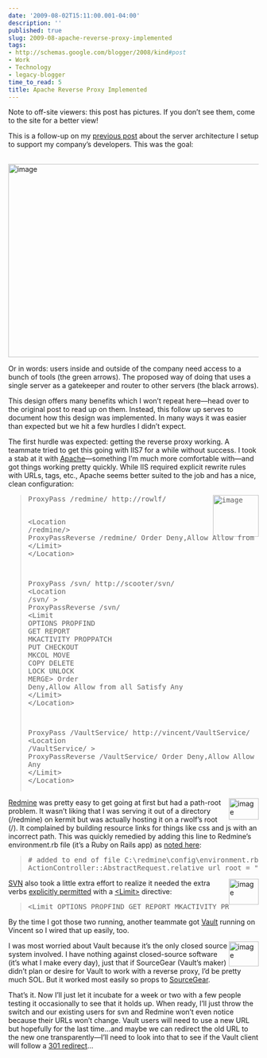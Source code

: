 ```yaml
---
date: '2009-08-02T15:11:00.001-04:00'
description: ''
published: true
slug: 2009-08-apache-reverse-proxy-implemented
tags:
- http://schemas.google.com/blogger/2008/kind#post
- Work
- Technology
- legacy-blogger
time_to_read: 5
title: Apache Reverse Proxy Implemented
---
```


<p class="feed-note">Note to off-site viewers: this post has pictures. If you don’t see them, come to the site for a better view!</p>  <p>This is a follow-up on my <a href="http://blog.wassupy.com/2009/07/structuring-our-developer-tools-with.html">previous post</a> about the server architecture I setup to support my company’s developers. This was the goal:</p>  <p>&#160; <img alt="image" border="0" height="389" src="http://lh5.ggpht.com/_IKD9WtY5kxU/SnXk0B6jdbI/AAAAAAAAAcU/jc3J4Yg5eCw/image%5B11%5D.png?imgmax=800" style="border-right-width: 0px; display: block; float: none; border-top-width: 0px; border-bottom-width: 0px; margin-left: auto; border-left-width: 0px; margin-right: auto;" title="image" width="640" /> </p>  <p>Or in words: users inside and outside of the company need access to a bunch of tools (the green arrows). The proposed way of doing that uses a single server as a gatekeeper and router to other servers (the black arrows).</p>  <p>This design offers many benefits which I won’t repeat here—head over to the original post to read up on them. Instead, this follow up serves to document how this design was implemented. In many ways it was easier than expected but we hit a few hurdles I didn’t expect.</p>  <p>The first hurdle was expected: getting the reverse proxy working. A teammate tried to get this going with IIS7 for a while without success. I took a stab at it with <a href="http://www.apache.org/">Apache</a>—something I’m much more comfortable with—and got things working pretty quickly. While IIS required explicit rewrite rules with URLs, tags, etc., Apache seems better suited to the job and has a nice, clean configuration:</p>  <blockquote>   <pre class="csharpcode"><img align="right" alt="image" border="0" height="84" src="http://lh5.ggpht.com/_IKD9WtY5kxU/SnXk0ZCKeDI/AAAAAAAAAcY/W9N0KATLMZA/image%5B62%5D.png?imgmax=800" style="border-bottom: 0px; border-left: 0px; display: inline; margin-left: 0px; border-top: 0px; margin-right: 0px; border-right: 0px;" title="image" width="92" />ProxyPass /redmine/ http://rowlf/

<span class="kwrd">&lt;</span><span class="html">Location</span> /<span class="attr">redmine</span><span class="kwrd">/&gt;</span>
        ProxyPassReverse /redmine/
          Order Deny,Allow
          Allow from all
          Satisfy Any
        <span class="kwrd">&lt;/</span><span class="html">Limit</span><span class="kwrd">&gt;</span>
<span class="kwrd">&lt;/</span><span class="html">Location</span><span class="kwrd">&gt;</span>

ProxyPass /svn/ http://scooter/svn/
<span class="kwrd">&lt;</span><span class="html">Location</span> /<span class="attr">svn</span>/ <span class="kwrd">&gt;</span>
        ProxyPassReverse /svn/
        <span class="kwrd">&lt;</span><span class="html">Limit</span> <span class="attr">OPTIONS</span> <span class="attr">PROPFIND</span> <span class="attr">GET</span> <span class="attr">REPORT</span> <span class="attr">MKACTIVITY</span> <span class="attr">PROPPATCH</span> <span class="attr">PUT</span> <span class="attr">CHECKOUT</span> <span class="attr">MKCOL</span> <span class="attr">MOVE</span> <span class="attr">COPY</span> <span class="attr">DELETE</span> <span class="attr">LOCK</span> <span class="attr">UNLOCK</span> <span class="attr">MERGE</span><span class="kwrd">&gt;</span>
          Order Deny,Allow
          Allow from all
          Satisfy Any
        <span class="kwrd">&lt;/</span><span class="html">Limit</span><span class="kwrd">&gt;</span>
<span class="kwrd">&lt;/</span><span class="html">Location</span><span class="kwrd">&gt;</span>

ProxyPass /VaultService/ http://vincent/VaultService/
<span class="kwrd">&lt;</span><span class="html">Location</span> /<span class="attr">VaultService</span>/ <span class="kwrd">&gt;</span>
        ProxyPassReverse /VaultService/
          Order Deny,Allow
          Allow from all
          Satisfy Any
        <span class="kwrd">&lt;/</span><span class="html">Limit</span><span class="kwrd">&gt;</span>
<span class="kwrd">&lt;/</span><span class="html">Location</span><span class="kwrd">&gt;</span></pre>
</blockquote>

<p><img align="right" alt="image" border="0" height="43" src="http://lh5.ggpht.com/_IKD9WtY5kxU/SnXk0u3B2gI/AAAAAAAAAco/LwSO057RTJE/image%5B73%5D.png?imgmax=800" style="border-bottom: 0px; border-left: 0px; display: inline; margin-left: 0px; border-top: 0px; margin-right: 0px; border-right: 0px;" title="image" width="60" /><a href="http://www.redmine.org/">Redmine</a> was pretty easy to get going at first but had a path-root problem. It wasn’t liking that I was serving it out of a directory (/redmine) on kermit but was actually hosting it on a rwolf’s root (/). It complained by building resource links for things like css and js with an incorrect path. This was quickly remedied by adding this line to Redmine’s environment.rb file (it’s a Ruby on Rails app) as <a href="http://stackoverflow.com/questions/470961/configuring-ruby-on-rails-app-in-a-subdirectory-under-apache/470973#470973">noted here</a>:</p>

<blockquote>
  <pre class="csharpcode"><span class="rem"># added to end of file C:\redmine\config\environment.rb</span>
ActionController::AbstractRequest.relative_url_root = <span class="str">&quot;/redmine&quot;</span></pre>
</blockquote>

<p><img align="right" alt="image" border="0" height="52" src="http://lh3.ggpht.com/_IKD9WtY5kxU/SnXk07Zm4iI/AAAAAAAAAcs/ALhgmG-KSHc/image%5B69%5D.png?imgmax=800" style="border-bottom: 0px; border-left: 0px; display: inline; margin-left: 0px; border-top: 0px; margin-right: 0px; border-right: 0px;" title="image" width="60" /> <a href="http://www.open.collab.net/products/subversion/">SVN</a> also took a little extra effort to realize it needed the extra verbs <a href="http://silmor.de/49">explicitly permitted</a> with a <a href="http://httpd.apache.org/docs/2.0/mod/core.html#limit">&lt;Limit&gt;</a> directive:</p>

<blockquote>
  <pre class="csharpcode"><span class="kwrd">&lt;</span><span class="html">Limit</span> <span class="attr">OPTIONS</span> <span class="attr">PROPFIND</span> <span class="attr">GET</span> <span class="attr">REPORT</span> <span class="attr">MKACTIVITY</span> <span class="attr">PROPPATCH</span> <span class="attr">PUT</span> <span class="attr">CHECKOUT</span> <span class="attr">MKCOL</span> <span class="attr">MOVE</span> <span class="attr">COPY</span> <span class="attr">DELETE</span> <span class="attr">LOCK</span> <span class="attr">UNLOCK</span> <span class="attr">MERGE</span><span class="kwrd">&gt;</span> </pre>
</blockquote>

<p>By the time I got those two running, another teammate got <a href="http://www.sourcegear.com/vault/">Vault</a> running on Vincent so I wired that up easily, too. </p>

<p><img align="right" alt="image" border="0" height="50" src="http://lh4.ggpht.com/_IKD9WtY5kxU/SnXk1BgmnVI/AAAAAAAAAck/5fsAT_kfc7w/image%5B63%5D.png?imgmax=800" style="border-bottom: 0px; border-left: 0px; display: inline; margin-left: 0px; border-top: 0px; margin-right: 0px; border-right: 0px;" title="image" width="60" />I was most worried about Vault because it’s the only closed source system involved. I have nothing against closed-source software (it’s what I make every day), just that if SourceGear (Vault’s maker) didn’t plan or desire for Vault to work with a reverse proxy, I’d be pretty much SOL. But it worked most easily so props to <a href="http://sourcegear.com/">SourceGear</a>.</p>

<p>That’s it. Now I’ll just let it incubate for a week or two with a few people testing it occasionally to see that it holds up. When ready, I’ll just throw the switch and our existing users for svn and Redmine won’t even notice because their URLs won’t change. Vault users will need to use a new URL but hopefully for the last time…and maybe we can redirect the old URL to the new one transparently—I’ll need to look into that to see if the Vault client will follow a <a href="http://www.webconfs.com/how-to-redirect-a-webpage.php">301 redirect</a>…</p>